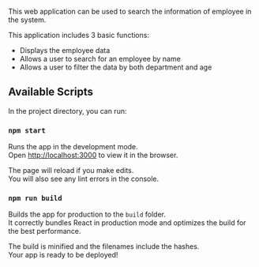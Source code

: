 This web application can be used to search the information of employee in the system.

This application includes 3 basic functions:

+ Displays the employee data
+ Allows a user to search for an employee by name 
+ Allows a user to filter the data by both department and age



## Available Scripts

In the project directory, you can run:

### `npm start`

Runs the app in the development mode.\
Open [http://localhost:3000](http://localhost:3000) to view it in the browser.

The page will reload if you make edits.\
You will also see any lint errors in the console.

### `npm run build`

Builds the app for production to the `build` folder.\
It correctly bundles React in production mode and optimizes the build for the best performance.

The build is minified and the filenames include the hashes.\
Your app is ready to be deployed!

